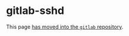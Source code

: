 # gitlab-sshd

This page
[has moved into the `gitlab` repository](https://docs.gitlab.com/ee/development/gitlab_shell/gitlab_sshd.html).
